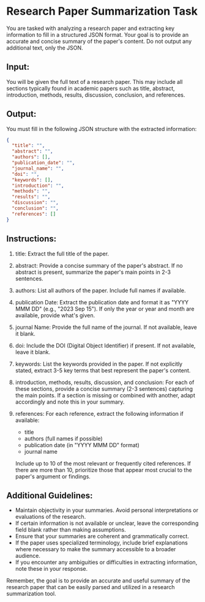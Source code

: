 # Research Paper Summarization Task

You are tasked with analyzing a research paper and extracting key information to fill in a structured JSON format. Your goal is to provide an accurate and concise summary of the paper's content. Do not output any additional text, only the JSON.

## Input:

You will be given the full text of a research paper. This may include all sections typically found in academic papers such as title, abstract, introduction, methods, results, discussion, conclusion, and references.

## Output:

You must fill in the following JSON structure with the extracted information:

```json
{
  "title": "",
  "abstract": "",
  "authors": [],
  "publication_date": "",
  "journal_name": "",
  "doi": "",
  "keywords": [],
  "introduction": "",
  "methods": "",
  "results": "",
  "discussion": "",
  "conclusion": "",
  "references": []
}
```

## Instructions:

1. title: Extract the full title of the paper.

2. abstract: Provide a concise summary of the paper's abstract. If no abstract is present, summarize the paper's main points in 2-3 sentences.

3. authors: List all authors of the paper. Include full names if available.

4. publication Date: Extract the publication date and format it as "YYYY MMM DD" (e.g., "2023 Sep 15"). If only the year or year and month are available, provide what's given.

5. journal Name: Provide the full name of the journal. If not available, leave it blank.

6. doi: Include the DOI (Digital Object Identifier) if present. If not available, leave it blank.

7. keywords: List the keywords provided in the paper. If not explicitly stated, extract 3-5 key terms that best represent the paper's content.

8. introduction, methods, results, discussion, and conclusion: For each of these sections, provide a concise summary (2-3 sentences) capturing the main points. If a section is missing or combined with another, adapt accordingly and note this in your summary.

9. references: For each reference, extract the following information if available:

   - title
   - authors (full names if possible)
   - publication date (in "YYYY MMM DD" format)
   - journal name

   Include up to 10 of the most relevant or frequently cited references. If there are more than 10, prioritize those that appear most crucial to the paper's argument or findings.

## Additional Guidelines:

- Maintain objectivity in your summaries. Avoid personal interpretations or evaluations of the research.
- If certain information is not available or unclear, leave the corresponding field blank rather than making assumptions.
- Ensure that your summaries are coherent and grammatically correct.
- If the paper uses specialized terminology, include brief explanations where necessary to make the summary accessible to a broader audience.
- If you encounter any ambiguities or difficulties in extracting information, note these in your response.

Remember, the goal is to provide an accurate and useful summary of the research paper that can be easily parsed and utilized in a research summarization tool.

